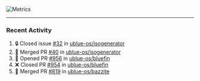 ![Metrics](https://metrics.lecoq.io/KyleGospo?template=classic&base=header%2C%20activity%2C%20community%2C%20repositories%2C%20metadata&base.indepth=false&base.hireable=false&base.skip=false&config.timezone=America%2FLos_Angeles)

---
### Recent Activity
<!--START_SECTION:activity-->
1. 🔒 Closed issue [#32](https://github.com/ublue-os/isogenerator/issues/32) in [ublue-os/isogenerator](https://github.com/ublue-os/isogenerator)
2. 🎉 Merged PR [#40](https://github.com/ublue-os/isogenerator/pull/40) in [ublue-os/isogenerator](https://github.com/ublue-os/isogenerator)
3. 💪 Opened PR [#956](https://github.com/ublue-os/bluefin/pull/956) in [ublue-os/bluefin](https://github.com/ublue-os/bluefin)
4. ❌ Closed PR [#954](https://github.com/ublue-os/bluefin/pull/954) in [ublue-os/bluefin](https://github.com/ublue-os/bluefin)
5. 🎉 Merged PR [#819](https://github.com/ublue-os/bazzite/pull/819) in [ublue-os/bazzite](https://github.com/ublue-os/bazzite)
<!--END_SECTION:activity-->

